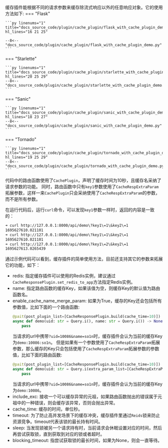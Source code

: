 缓存插件能根据不同的请求参数来缓存除流式响应以外的任意响应对象。它的使用方法如下:
=== "Flask"

    ```py linenums="1" title="docs_source_code/plugin/cache_plugin/flask_with_cache_plugin_demo.py" hl_lines="16 21 25"

    --8<-- "docs_source_code/plugin/cache_plugin/flask_with_cache_plugin_demo.py"
    ```

=== "Starlette"

    ```py linenums="1" title="docs_source_code/plugin/cache_plugin/starlette_with_cache_plugin_demo.py" hl_lines="20 25 29"
    --8<-- "docs_source_code/plugin/cache_plugin/starlette_with_cache_plugin_demo.py"
    ```

=== "Sanic"

    ```py linenums="1" title="docs_source_code/plugin/cache_plugin/sanic_with_cache_plugin_demo.py" hl_lines="18 23 27"
    --8<-- "docs_source_code/plugin/cache_plugin/sanic_with_cache_plugin_demo.py"
    ```

=== "Tornado"

    ```py linenums="1" title="docs_source_code/plugin/cache_plugin/tornado_with_cache_plugin_demo.py" hl_lines="19 25 29"
    --8<-- "docs_source_code/plugin/cache_plugin/tornado_with_cache_plugin_demo.py"
    ```
代码中的路由函数使用了`CachePlugin`，声明了缓存时间为10秒，且缓存名采纳了请求参数的功能。
同时，路由函数中只有`key1`参数使用了`CacheRespExtraParam`拓展参数，这样一来`CachePlugin`只会采纳使用了`CacheRespExtraParam`的参数，而不是所有参数。

在运行代码后，运行`curl`命令，可以发现`key1`参数一样时，返回的内容是一致的：
```bash
➜ curl http://127.0.0.1:8000/api/demo\?key1\=1\&key2\=1
1695627610.021101
➜ curl http://127.0.0.1:8000/api/demo\?key1\=1\&key2\=1
1695627610.021101
➜ curl http://127.0.0.1:8000/api/demo\?key1\=2\&key2\=1
1695627613.0265439
```


通过示例代码可以看到，缓存插件的简单使用方法，目前还支持其它的参数来拓展它的功能，如下：

- redis: 指定缓存插件可以使用的Redis实例，建议通过`CacheResponsePlugin.set_redis_to_app`方法指定Redis实例。
- name: 指定路由函数的缓存Key，如果该值为空，则缓存Key的默认值为路由函数名。
- enable_cache_name_merge_param: 如果为True，缓存的Key还会包括所有参数值，比如下面的一个路由函数:
    ```Python
    @pait(post_plugin_list=[CacheResponsePlugin.build(cache_time=10)])
    async def demo(uid: str = Query.i(), name: str = Query.i()) -> None:
        pass
    ```
    当请求的url中携带`?uid=10086&name=so1n`时，缓存插件会认为当前的缓存Key为`demo:10086:so1n`。
    但是如果有一个参数使用了`CacheRespExtraParam`拓展参数，那么缓存的Key只会包括使用了`CacheRespExtraParam`拓展参数的参数值，比如下面的路由函数:
    ```Python
    @pait(post_plugin_list=[CacheResponsePlugin.build(cache_time=10)])
    async def demo(uid: str = Query.i(extra_param_list=[CacheRespExtraParam()]), name: str = Query.i()) -> None:
        pass
    ```
    当请求的url中携带`?uid=10086&name=so1n`时，缓存插件会认为当前的缓存Key为`demo:10086`。
- include_exc: 接收一个可以缓存异常的元祖，如果路由函数抛出的错误属于元祖中的一种错误，则会缓存该异常，否则会抛出异常。
- cache_time: 缓存的时间，单位秒。
- timeout: 为了防止高并发场景下的缓存冲突，缓存插件里通过`Reids`锁来防止资源竞争。timeout代表该锁的最长持有时间。
- sleep: 当发现锁被另一个请求持有时，当前请求会休眠设置对应的时间，然后再尝试获取锁，直到获取到对应的锁或者超时。
- blocking_timeout: 指尝试获取锁的最长时间，如果为None，则会一直等待。
